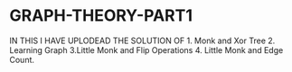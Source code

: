 # GRAPH-THEORY-PART1
IN THIS I  HAVE UPLODEAD THE SOLUTION  OF  1. Monk and Xor Tree 2. Learning Graph 3.Little Monk and Flip Operations 4. Little Monk and Edge Count.
